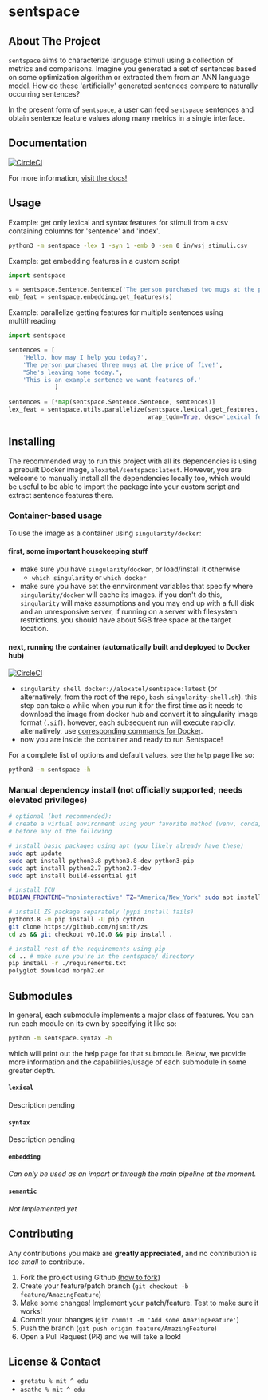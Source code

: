 # sentspace


<!-- ABOUT THE PROJECT -->
## About The Project

`sentspace`
aims to characterize language stimuli using a collection of metrics and comparisons.
Imagine you generated a set of sentences based on some optimization algorithm or extracted 
them from an ANN language model. How do these 'artificially' generated sentences compare to 
naturally occurring sentences?

In the present form of `sentspace`, 
a user can feed `sentspace` sentences and obtain sentence feature values
along many metrics in a single interface.

## Documentation 
[![CircleCI](https://circleci.com/gh/aalok-sathe/sentspace/tree/main.svg?style=svg)](https://circleci.com/gh/aalok-sathe/sentspace/tree/main)

For more information, [visit the docs!](https://aalok-sathe.github.io/sentspace/index.html)

<!-- request read access to the [project doc](https://docs.google.com/document/d/1O1M7T5Ji6KKRvDfI7KQXe_LJ7l9O6_OZA7TEaVP4f8E/edit#). -->



## Usage

Example: get only lexical and syntax features for stimuli from a csv containing columns for 'sentence' and 'index'.
```bash
python3 -m sentspace -lex 1 -syn 1 -emb 0 -sem 0 in/wsj_stimuli.csv
```

Example: get embedding features in a custom script
```python
import sentspace

s = sentspace.Sentence.Sentence('The person purchased two mugs at the price of one.')
emb_feat = sentspace.embedding.get_features(s)
```

Example: parallelize getting features for multiple sentences using multithreading
```python
import sentspace

sentences = [
    'Hello, how may I help you today?',
    'The person purchased three mugs at the price of five!',
    "She's leaving home today.",
    'This is an example sentence we want features of.'
             ]
             
sentences = [*map(sentspace.Sentence.Sentence, sentences)]
lex_feat = sentspace.utils.parallelize(sentspace.lexical.get_features, sentences,
                                       wrap_tqdm=True, desc='Lexical features pipeline')
```


## Installing

The recommended way to run this project with all its dependencies is using a prebuilt Docker image, `aloxatel/sentspace:latest`.
However, you are welcome to manually install all the dependencies locally too, which would be useful to be able to import the 
package into your custom script and extract sentence features there.




### Container-based usage

To use the image as a container using `singularity/docker`:

#### **first, some important housekeeping stuff**
- make sure you have `singularity`/`docker`, or load/install it otherwise
  - `which singularity`   or  `which docker` 
- make sure you have set the ennvironment variables that specify where `singularity/docker` will cache its images. if you don't do this, `singularity` will make assumptions and you may end up with a full disk and an unresponsive server, if running on a server with filesystem restrictions. you should have about 5GB free space at the target location.

#### **next, running the container** (automatically built and deployed to Docker hub)
[![CircleCI](https://circleci.com/gh/aalok-sathe/sentspace/tree/circle-ci.svg?style=svg)](https://circleci.com/gh/aalok-sathe/sentspace/tree/circle-ci)

- `singularity shell docker://aloxatel/sentspace:latest` (or alternatively, from the root of the repo, `bash singularity-shell.sh`). this step can take a while when you run it for the first time as it needs to download the image from docker hub and convert it to singularity image format (`.sif`). however, each subsequent run will execute rapidly. alternatively, use [corresponding commands for Docker](https://docs.docker.com/engine/reference/commandline/exec/).
- now you are inside the container and ready to run Sentspace!

For a complete list of options and default values, see the `help` page like so:
```bash
python3 -m sentspace -h
```

### Manual dependency install (not officially supported; needs elevated privileges)
```bash
# optional (but recommended): 
# create a virtual environment using your favorite method (venv, conda, ...) 
# before any of the following

# install basic packages using apt (you likely already have these)
sudo apt update
sudo apt install python3.8 python3.8-dev python3-pip
sudo apt install python2.7 python2.7-dev 
sudo apt install build-essential git

# install ICU
DEBIAN_FRONTEND="noninteractive" TZ="America/New_York" sudo apt install python3-icu

# install ZS package separately (pypi install fails)
python3.8 -m pip install -U pip cython
git clone https://github.com/njsmith/zs
cd zs && git checkout v0.10.0 && pip install .

# install rest of the requirements using pip
cd .. # make sure you're in the sentspace/ directory
pip install -r ./requirements.txt
polyglot download morph2.en
```



## Submodules

In general, each submodule implements a major class of features. You can run each module on its own by specifying it like so:
```bash
python -m sentspace.syntax -h
```
which will print out the help page for that submodule.
Below, we provide more information and the capabilities/usage of each submodule in some greater depth.



#### `lexical`
Description pending

#### `syntax`
Description pending

#### `embedding`
*Can only be used as an import or through the main pipeline at the moment.*

#### `semantic`
*Not Implemented yet*




## Contributing

Any contributions you make are **greatly appreciated**, and no contribution is *too small* to contribute.

1. Fork the project using Github [(how to fork)](https://docs.github.com/en/get-started/quickstart/fork-a-repo)
2. Create your feature/patch branch (`git checkout -b feature/AmazingFeature`)
3. Make some changes! Implement your patch/feature. Test to make sure it works!
4. Commit your bhanges (`git commit -m 'Add some AmazingFeature'`)
5. Push the branch (`git push origin feature/AmazingFeature`)
6. Open a Pull Request (PR) and we will take a look!

## License & Contact
- `gretatu % mit ^ edu`
- `asathe % mit ^ edu`

